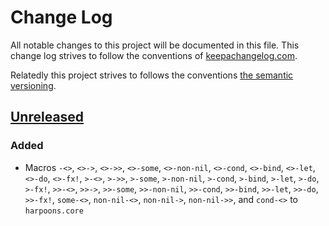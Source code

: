 # Change Log

All notable changes to this project will be documented in this file.  This
change log strives to follow the conventions of [keepachangelog.com].

Relatedly this project strives to follows the conventions [the semantic
versioning][semver].


## [Unreleased]

### Added

- Macros `-<>`, `<>->`, `<>->>`, `<>-some`, `<>-non-nil`, `<>-cond`,
  `<>-bind`, `<>-let`, `<>-do`, `<>-fx!`, `>-<>`, `>->>`, `>-some`,
  `>-non-nil`, `>-cond`, `>-bind`, `>-let`, `>-do`, `>-fx!`, `>>-<>`, `>>->`,
  `>>-some`, `>>-non-nil`, `>>-cond`, `>>-bind`, `>>-let`, `>>-do`, `>>-fx!`,
  `some-<>`, `non-nil-<>`, `non-nil->`, `non-nil->>`, and `cond-<>` to
  `harpoons.core`

[keepachangelog.com]: https://keepachangelog.com/
[semver]: https://semver.org/
[Unreleased]: https://github.com/codebrutale/harpoons/compare/...HEAD
